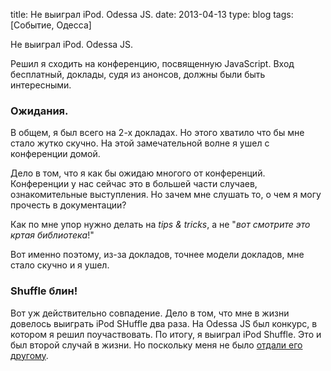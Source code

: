 title: Не выиграл iPod. Odessa JS.
date: 2013-04-13
type: blog
tags: [Событие, Одесса]

Не выиграл iPod. Odessa JS. 

Решил я сходить на конференцию, посвященную JavaScript. Вход бесплатный, доклады, судя из анонсов, должны были быть интересными.

### Ожидания.

В общем, я был всего на 2-х докладах. Но этого хватило что бы мне стало жутко скучно. На этой замечательной волне я ушел с конференции домой. 

Дело в том, что я как бы ожидаю многого от конференций. Конференции у нас сейчас это в большей части случаев, ознакомительные выступления. Но зачем мне слушать то, о чем я могу прочесть в документации? 

Как по мне упор нужно делать на *tips & tricks*, а не "*вот смотрите это кртая библиотека*!"

Вот именно поэтому, из-за докладов, точнее модели докладов, мне стало скучно и я ушел.

### Shuffle блин!

Вот уж действительно совпадение. Дело в том, что мне в жизни довелось выиграть iPod SHuffle два раза. На Odessa JS был конкурс, в котором я решил поучаствовать. По итогу, я выиграл iPod Shuffle. Это и был второй случай в жизни. Но поскольку меня не было [отдали его другому](https://twitter.com/astralian/status/323083545985814529). 